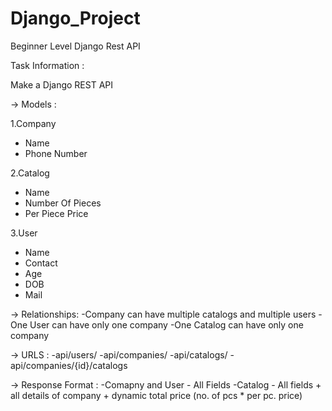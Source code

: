 # Django_Project
Beginner Level Django Rest API


Task Information :

Make a Django REST API

-> Models :

1.Company 
- Name
- Phone Number

2.Catalog
- Name
- Number Of Pieces
- Per Piece Price

3.User
- Name
- Contact
- Age
- DOB
- Mail


-> Relationships:
-Company can have multiple catalogs and multiple users
-One User can have only one company
-One Catalog can have only one company

-> URLS : 
-api/users/
-api/companies/
-api/catalogs/
-api/companies/{id}/catalogs

-> Response Format :
-Comapny and User - All Fields
-Catalog - All fields + all details of company + dynamic total price (no. of pcs * per pc. price)
